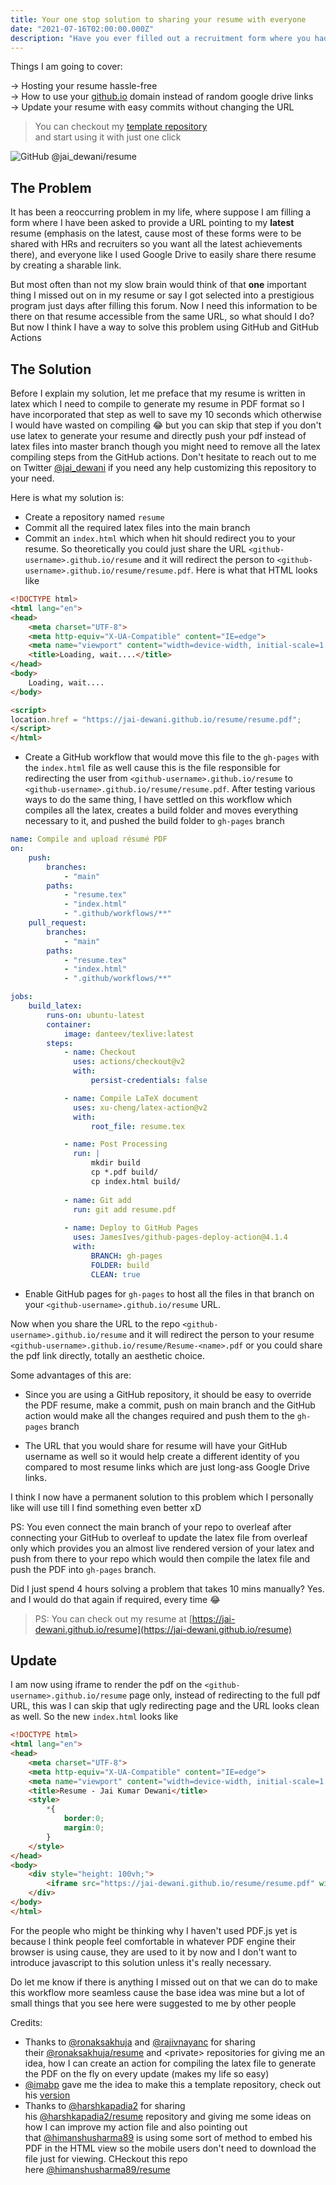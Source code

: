 ```yaml
---
title: Your one stop solution to sharing your resume with everyone
date: "2021-07-16T02:00:00.000Z"
description: "Have you ever filled out a recruitment form where you had to provide a URL to your resume and after submitting the form you realise you can add an achievement or two of yours but then you would have to share the link to the updated resume which you can't do. Let's see how you can solve this problem"
---
```



Things I am going to cover: 

→ Hosting your resume hassle-free  
→ How to use your [github.io](http://github.io) domain instead of random google drive links   
→ Update your resume with easy commits without changing the URL 

> You can checkout my [template repository](https://github.com/jai-dewani/resume) and start using it with just one click

![GitHub @jai_dewani/resume](github.jpeg)

## The Problem

It has been a reoccurring problem in my life, where suppose I am filling a form where I have been asked to provide a URL pointing to my **latest** resume (emphasis on the latest, cause most of these forms were to be shared with HRs and recruiters so you want all the latest achievements there), and everyone like I used Google Drive to easily share there resume by creating a sharable link.

But most often than not my slow brain would think of that **one** important thing I missed out on in my resume or say I got selected into a prestigious program just days after filling this forum. Now I need this information to be there on that resume accessible from the same URL, so what should I do? But now I think I have a way to solve this problem using GitHub and GitHub Actions

## The Solution

Before I explain my solution, let me preface that my resume is written in latex which I need to compile to generate my resume in PDF format so I have incorporated that step as well to save my 10 seconds which otherwise I would have wasted on compiling 😂 but you can skip that step if you don't use latex to generate your resume and directly push your pdf instead of latex files into master branch though you might need to remove all the latex compiling steps from the GitHub actions. Don't hesitate to reach out to me on Twitter [@jai_dewani](www.twitter.com/jai_dewani) if you need any help customizing this repository to your need.  

Here is what my solution is: 

- Create a repository named `resume`  
- Commit all the required latex files into the main branch  
- Commit an `index.html` which when hit should redirect you to your resume.
So theoretically you could just share the URL `<github-username>.github.io/resume` and it will redirect the person to `<github-username>.github.io/resume/resume.pdf`. Here is what that HTML looks like 

```html
<!DOCTYPE html>
<html lang="en">
<head>
    <meta charset="UTF-8">
    <meta http-equiv="X-UA-Compatible" content="IE=edge">
    <meta name="viewport" content="width=device-width, initial-scale=1.0">
    <title>Loading, wait....</title>
</head>
<body>
    Loading, wait....
</body>

<script> 
location.href = "https://jai-dewani.github.io/resume/resume.pdf";
</script>
</html>
```



- Create a GitHub workflow that would move this file to the `gh-pages` with the `index.html` file as well cause this is the file responsible for redirecting the user from `<github-username>.github.io/resume` to `<github-username>.github.io/resume/resume.pdf`. After testing various ways to do the same thing, I have settled on this workflow which compiles all the latex, creates a build folder and moves everything necessary to it, and pushed the build folder to `gh-pages` branch
```yml
name: Compile and upload résumé PDF
on:
    push:
        branches:
            - "main"
        paths:
            - "resume.tex"
            - "index.html"
            - ".github/workflows/**"
    pull_request:
        branches:
            - "main"
        paths:
            - "resume.tex"
            - "index.html"
            - ".github/workflows/**"

jobs:
    build_latex:
        runs-on: ubuntu-latest
        container:
            image: danteev/texlive:latest
        steps:
            - name: Checkout
              uses: actions/checkout@v2
              with:
                  persist-credentials: false

            - name: Compile LaTeX document
              uses: xu-cheng/latex-action@v2
              with:
                  root_file: resume.tex

            - name: Post Processing
              run: |
                  mkdir build 
                  cp *.pdf build/ 
                  cp index.html build/
                  
            - name: Git add
              run: git add resume.pdf
              
            - name: Deploy to GitHub Pages
              uses: JamesIves/github-pages-deploy-action@4.1.4
              with:
                  BRANCH: gh-pages
                  FOLDER: build
                  CLEAN: true
```

- Enable GitHub pages for `gh-pages` to host all the files in that branch on your `<github-username>.github.io/resume` URL.

Now when you share the URL to the repo `<github-username>.github.io/resume` and it will redirect the person to your resume `<github-username>.github.io/resume/Resume-<name>.pdf` or you could share the pdf link directly, totally an aesthetic choice. 

Some advantages of this are:

- Since you are using a GitHub repository, it should be easy to override the PDF resume, make a commit, push on main branch and the GitHub action would make all the changes required and push them to the `gh-pages` branch

- The URL that you would share for resume will have your GitHub username as well so it would help create a different identity of you compared to most resume links which are just long-ass Google Drive links. 

I think I now have a permanent solution to this problem which I personally like will use till I find something even better xD

PS: You even connect the main branch of your repo to overleaf after connecting your GitHub to overleaf to update the latex file from overleaf only which provides you an almost live rendered version of your latex and push from there to your repo which would then compile the latex file and push the PDF into `gh-pages` branch. 

Did I just spend 4 hours solving a problem that takes 10 mins manually? Yes. 
and I would do that again if required, every time 😂

> PS: You can check out my resume at [https://jai-dewani.github.io/resume](https://jai-dewani.github.io/resume)

## Update

I am now using iframe to render the pdf on the `<github-username>.github.io/resume` page only, instead of redirecting to the full pdf URL, this was I can skip that ugly redirecting page and the URL looks clean as well. So the new `index.html` looks like 

```html
<!DOCTYPE html>
<html lang="en">
<head>
    <meta charset="UTF-8">
    <meta http-equiv="X-UA-Compatible" content="IE=edge">
    <meta name="viewport" content="width=device-width, initial-scale=1.0">
    <title>Resume - Jai Kumar Dewani</title>
    <style>
        *{
            border:0;
            margin:0;
        }
    </style>
</head>
<body>
    <div style="height: 100vh;">
        <iframe src="https://jai-dewani.github.io/resume/resume.pdf" width="100%" height="100%">
    </div>
</body>
</html>
```

For the people who might be thinking why I haven't used PDF.js yet is because I think people feel comfortable in whatever PDF engine their browser is using cause, they are used to it by now and I don't want to introduce javascript to this solution unless it's really necessary.

Do let me know if there is anything I missed out on that we can do to make this workflow more seamless cause the base idea was mine but a lot of small things that you see here were suggested to me by other people

Credits: 

- Thanks to [@ronaksakhuja](https://github.com/ronaksakhuja) and [@rajivnayanc](https://github.com/rajivnayanc) for sharing their [@ronaksakhuja/resume](https://github.com/ronaksakhuja/resume) and \<private\> repositories for giving me an idea, how I can create an action for compiling the latex file to generate the PDF on the fly on every update (makes my life so easy)
- [@imabp](https://github.com/imabp/) gave me the idea to make this a template repository, check out his [version](https://github.com/imabp/resume)
- Thanks to [@harshkapadia2](https://github.com/harshkapadia2/) for sharing his [@harshkapadia2/resume](https://github.com/harshkapadia2/resume) repository and giving me some ideas on how I can improve my action file and also pointing out that [@himanshusharma89](https://github.com/himanshusharma89/) is using some sort of method to embed his PDF in the HTML view so the mobile users don't need to download the file just for viewing. CHeckout this repo here [@himanshusharma89/resume](https://github.com/himanshusharma89/resume/)
